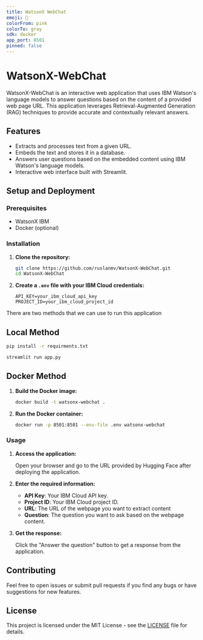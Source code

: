 ```yaml
---
title: WatsonX WebChat
emoji: 🚀
colorFrom: pink
colorTo: gray
sdk: docker
app_port: 8501  
pinned: false
---
```

# WatsonX-WebChat

WatsonX-WebChat is an interactive web application that uses IBM Watson's language models to answer questions based on the content of a provided web page URL. This application leverages Retrieval-Augmented Generation (RAG) techniques to provide accurate and contextually relevant answers.

## Features

- Extracts and processes text from a given URL.
- Embeds the text and stores it in a database.
- Answers user questions based on the embedded content using IBM Watson's language models.
- Interactive web interface built with Streamlit.

## Setup and Deployment

### Prerequisites

- WatsonX IBM
- Docker (optional)
### Installation

1. **Clone the repository:**

    ```sh
    git clone https://github.com/ruslanmv/WatsonX-WebChat.git
    cd WatsonX-WebChat
    ```

2. **Create a `.env` file with your IBM Cloud credentials:**

    ```plaintext
    API_KEY=your_ibm_cloud_api_key
    PROJECT_ID=your_ibm_cloud_project_id
    ```

There are two methods that we can use to run this application    
## Local Method

```sh
pip install -r requirments.txt
```

```sh
streamlit run app.py
```


## Docker Method

1. **Build the Docker image:**

    ```sh
    docker build -t watsonx-webchat .
    ```

2. **Run the Docker container:**

    ```sh
    docker run -p 8501:8501 --env-file .env watsonx-webchat
    ```
### Usage

1. **Access the application:**

    Open your browser and go to the URL provided by Hugging Face after deploying the application.

2. **Enter the required information:**

    - **API Key**: Your IBM Cloud API key.
    - **Project ID**: Your IBM Cloud project ID.
    - **URL**: The URL of the webpage you want to extract content 
    - **Question**: The question you want to ask based on the webpage content.

3. **Get the response:**

    Click the "Answer the question" button to get a response from the application.

## Contributing

Feel free to open issues or submit pull requests if you find any bugs or have suggestions for new features.

## License

This project is licensed under the MIT License - see the [LICENSE](LICENSE) file for details.

